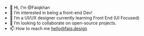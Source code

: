 - 👋 Hi, I’m @Faiqkhan
- 👀 I’m interested in being a front-end Dev!
- 🌱 I’m a UI/UX designer currently learning Front End (UI Focused)
- 💞️ I’m looking to collaborate on open-source projects.
- 📫 How to reach me hello@faiq.design

<!---
Faiqkhan/Faiqkhan is a ✨ special ✨ repository because its `README.md` (this file) appears on your GitHub profile.
You can click the Preview link to take a look at your changes.
--->
